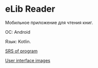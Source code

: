 
# eLib Reader

Мобильное приложение для чтения книг.

ОС: Android  

Язык: Kotlin.  

[SRS of program](https://github.com/Maksentiu/eLibReader/blob/main/eLibReader/docs/recuirements/SRS.md)

[User interface images](https://github.com/Maksentiu/eLibReader/tree/main/eLibReader/docs/macaps)
